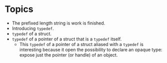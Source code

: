 # Topics

* The prefixed length string is work is finished.
* Introducing `typedef`.
* `typedef` of a struct.
* `typedef` of a pointer of a struct that is a `typedef` itself.
  * This `typedef` of a pointer of a struct aliased with a `typedef`
is interesting because it open the possibility to declare an opaque type:
expose just the pointer (or handle) of an object.

